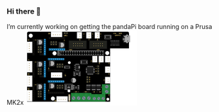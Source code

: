 ### Hi there 👋
I’m currently working on getting the pandaPi board running on a Prusa MK2x
<img src="https://raw.githubusercontent.com/Moorviper/doc_test/master/imges/src/PandaPiV2.png" alt="alt text" width="50%" height="50%">



<!--
**Moorviper/Moorviper** is a ✨ _special_ ✨ repository because its `README.md` (this file) appears on your GitHub profile.

Here are some ideas to get you started:

- 🔭 I’m currently working on ...
- 🌱 I’m currently learning ...
- 👯 I’m looking to collaborate on ...
- 🤔 I’m looking for help with ...
- 💬 Ask me about ...
- 📫 How to reach me: ...
- 😄 Pronouns: ...
- ⚡ Fun fact: ...
-->
